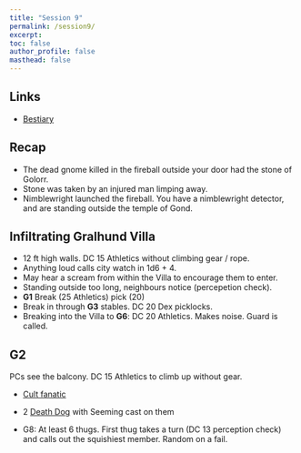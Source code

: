 ```yaml
---
title: "Session 9"
permalink: /session9/
excerpt: 
toc: false
author_profile: false
masthead: false
---
```

## Links
- [Bestiary](https://dr-eigenvalue.github.io/bestiary/)

## Recap
- The dead gnome killed in the fireball outside your door had the stone of Golorr.
- Stone was taken by an injured man limping away.
- Nimblewright launched the fireball. You have a nimblewright detector, and are standing outside the temple of Gond.

## Infiltrating Gralhund Villa
 - 12 ft high walls. DC 15 Athletics without climbing gear / rope.
 - Anything loud calls city watch in 1d6 + 4.
 - May hear a scream from within the Villa to encourage them to enter.
 - Standing outside too long, neighbours notice (percepetion check).
 - **G1** Break (25 Athletics) pick (20)
 - Break in through **G3** stables. DC 20 Dex picklocks.
 - Breaking into the Villa to **G6**: DC 20 Athletics. Makes noise. Guard is called.

## G2
 PCs see the balcony. DC 15 Athletics to climb up without gear.
  - [Cult fanatic](https://dr-eigenvalue.github.io/bestiary/creature/cult-fanatic)
  - 2 [Death Dog](https://dr-eigenvalue.github.io/bestiary/creature/death-dog) with Seeming cast on them
 

 - G8: At least 6 thugs. First thug takes a turn (DC 13 perception check) and calls out the squishiest member. Random on a fail.
